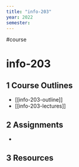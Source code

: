```yaml
---
title: "info-203"
year: 2022
semester: 
---
```


#course

# info-203

## 1 Course Outlines

- [[info-203-outline]]
- [[info-203-lectures]]

## 2 Assignments

- 

## 3 Resources

